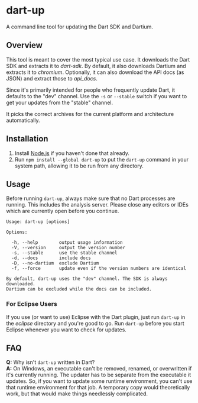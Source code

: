 # dart-up

A command line tool for updating the Dart SDK and Dartium.

## Overview

This tool is meant to cover the most typical use case. It downloads the Dart SDK and extracts it to *dart-sdk*. By default, it also downloads Dartium and extracts it to *chromium*. Optionally, it can also download the API docs (as JSON) and extract those to *api_docs*.

Since it's primarily intended for people who frequently update Dart, it defaults to the "dev" channel. Use the `-s` or `--stable` switch if you want to get your updates from the "stable" channel.

It picks the correct archives for the current platform and architecture automatically.

## Installation

1. Install [Node.js](http://nodejs.org/) if you haven't done that already.
2. Run `npm install --global dart-up` to put the `dart-up` command in your system path, allowing it to be run from any directory.

## Usage

Before running `dart-up`, always make sure that no Dart processes are running. This includes the analysis server. Please close any editors or IDEs which are currently open before you continue.

```
Usage: dart-up [options]

Options:

  -h, --help        output usage information
  -V, --version     output the version number
  -s, --stable      use the stable channel
  -d, --docs        include docs
  -D, --no-dartium  exclude Dartium
  -f, --force       update even if the version numbers are identical

By default, dart-up uses the "dev" channel. The SDK is always downloaded.
Dartium can be excluded while the docs can be included.
```

### For Eclipse Users

If you use (or want to use) Eclipse with the Dart plugin, just run `dart-up` in the *eclipse* directory and you're good to go. Run `dart-up` before you start Eclipse whenever you want to check for updates.

## FAQ

**Q:** Why isn't `dart-up` written in Dart?  
**A:** On Windows, an executable can't be removed, renamed, or overwritten if it's currently running. The updater has to be separate from the executable it updates. So, if you want to update some runtime environment, you can't use that runtime environment for that job. A temporary copy would theoretically work, but that would make things needlessly complicated.
